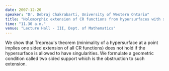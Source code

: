 ```yaml
---
date: 2007-12-20
speaker: "Dr. Debraj Chakrabarti, University of Western Ontario"
title: "Holomorphic extension of CR functions from hypersurfaces with singularities"
time: "11.30 a.m." 
venue: "Lecture Hall - III, Dept. of Mathematics"
---
```

We show that Trepreau's theorem (minimality of a hypersurface at a point implies one sided extension of all CR functions) does not hold if the hypersurface is allowed to have singularities. We formulate a geometric condition called two sided support which is the obstruction to such extension.
